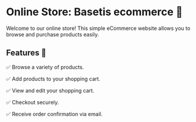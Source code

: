 # Online Store: Basetis ecommerce 🛒

Welcome to our online store! This simple eCommerce website allows you to browse and
purchase products easily.

## Features :rocket:
:white_check_mark: Browse a variety of products.

:white_check_mark: Add products to your shopping cart.

:white_check_mark: View and edit your shopping cart.

:white_check_mark: Checkout securely.

:white_check_mark: Receive order confirmation via email.

##
